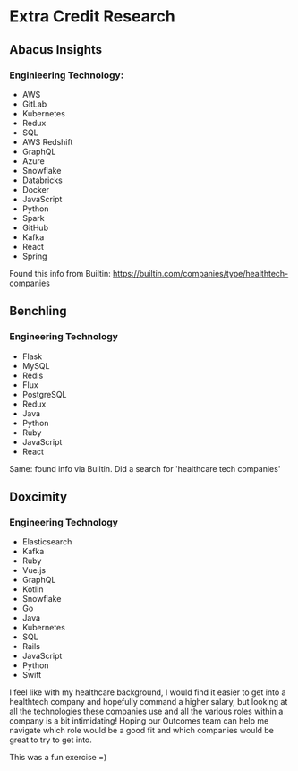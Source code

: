 # Extra Credit Research
## Abacus Insights
### Enginieering Technology:
- AWS
- GitLab
- Kubernetes
- Redux
- SQL
- AWS Redshift
- GraphQL
- Azure
- Snowflake
- Databricks
- Docker
- JavaScript
- Python
- Spark
- GitHub
- Kafka
- React
- Spring

Found this info from Builtin: https://builtin.com/companies/type/healthtech-companies

## Benchling
### Engineering Technology
- Flask
- MySQL
- Redis
- Flux
- PostgreSQL
- Redux
- Java
- Python
- Ruby
- JavaScript
- React

Same: found info via Builtin. Did a search for 'healthcare tech companies'

## Doxcimity
### Engineering Technology
- Elasticsearch
- Kafka
- Ruby
- Vue.js
- GraphQL
- Kotlin
- Snowflake
- Go
- Java
- Kubernetes
- SQL
- Rails
- JavaScript
- Python
- Swift

I feel like with my healthcare background, I would find it easier to get into a healthtech company and hopefully command a higher salary, but looking at all the technologies these companies use and all the various roles within a company is a bit intimidating! Hoping our Outcomes team can help me navigate which role would be a good fit and which companies would be great to try to get into. 

This was a fun exercise =)